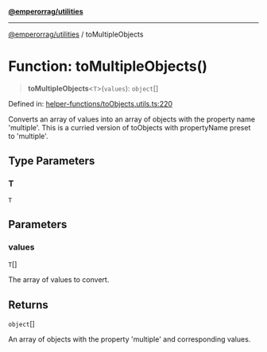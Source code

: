 [**@emperorrag/utilities**](../README.md)

***

[@emperorrag/utilities](../globals.md) / toMultipleObjects

# Function: toMultipleObjects()

> **toMultipleObjects**\<`T`\>(`values`): `object`[]

Defined in: [helper-functions/toObjects.utils.ts:220](https://github.com/EmperorRAG/my-projects-monorepo/blob/e2bd1d08dbedaf6b4d2837cf58e4e4885a5e09fe/libs/utilities/src/lib/helper-functions/toObjects.utils.ts#L220)

Converts an array of values into an array of objects with the property name 'multiple'.
This is a curried version of toObjects with propertyName preset to 'multiple'.

## Type Parameters

### T

`T`

## Parameters

### values

`T`[]

The array of values to convert.

## Returns

`object`[]

An array of objects with the property 'multiple' and corresponding values.
